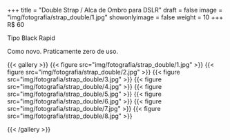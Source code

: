 +++
title = "Double Strap / Alca de Ombro para DSLR"
draft = false
image = "img/fotografia/strap_double/1.jpg"
showonlyimage = false
weight = 10
+++
<span class="price">R$ 60</span>

Tipo Black Rapid
<!--more-->

Como novo. Praticamente zero de uso.

{{< gallery >}}
{{< figure src="img/fotografia/strap_double/1.jpg" >}}
{{< figure src="img/fotografia/strap_double/2.jpg" >}}
{{< figure src="img/fotografia/strap_double/3.jpg" >}}
{{< figure src="img/fotografia/strap_double/4.jpg" >}}
{{< figure src="img/fotografia/strap_double/5.jpg" >}}
{{< figure src="img/fotografia/strap_double/6.jpg" >}}
{{< figure src="img/fotografia/strap_double/7.jpg" >}}
{{< figure src="img/fotografia/strap_double/8.jpg" >}}

{{< /gallery >}}
